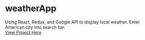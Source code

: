 # weatherApp
Using React, Redux, and Google API to display local weather. Enter American city into search bar. 
<br />
[View Project Here](https://mikobrandini.github.io/weatherApp/)
